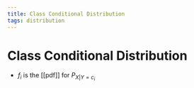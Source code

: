 ```yaml
---
title: Class Conditional Distribution
tags: distribution
---
```


# Class Conditional Distribution
- $f_{i}$ is the [[pdf]] for $P_{X|Y=c_{i}}$






















































